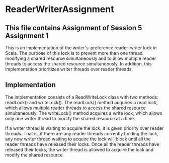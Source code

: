 # ReaderWriterAssignment

## This file contains Assignment of Session 5 Assignment 1 

This is an implementation of the writer's-preference reader-writer lock in Scala. The purpose of this lock is to prevent more than one thread modifying a shared resource simultaneously and to allow multiple reader threads to access the shared resource simultaneously. In addition, this implementation prioritizes writer threads over reader threads.


## Implementation

The implementation consists of a ReadWriteLock class with two methods: readLock() and writeLock(). The readLock() method acquires a read lock, which allows multiple reader threads to access the shared resource simultaneously. The writeLock() method acquires a write lock, which allows only one writer thread to modify the shared resource at a time.

If a writer thread is waiting to acquire the lock, it is given priority over reader threads. That is, if there are any reader threads currently holding the lock, any new writer thread waiting to acquire the lock will block until all the reader threads have released their locks. Once all the reader threads have released their locks, the writer thread is allowed to acquire the lock and modify the shared resource.
